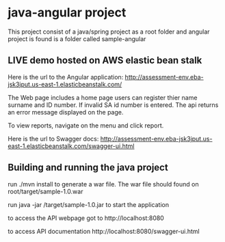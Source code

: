# java-angular project
This project consist of a java/spring project as a root folder and angular project is found is a folder called sample-angular


## LIVE demo hosted on AWS elastic bean stalk
Here is the url to the Angular application: http://assessment-env.eba-jsk3jput.us-east-1.elasticbeanstalk.com/ 

The Web page includes a home page users can register thier name surname and ID number. If invalid SA id number is entered. The api returns an error message displayed on the page.

To view reports, navigate on the menu and click report.

Here is the url to Swagger docs:  http://assessment-env.eba-jsk3jput.us-east-1.elasticbeanstalk.com/swagger-ui.html

## Building and running the java project

run ./mvn install to generate a war file. The war file should found on root/target/sample-1.0.war

run java -jar /target/sample-1.0.jar to start the application

to access the API webpage got to http://localhost:8080

to access API documentation http://localhost:8080/swagger-ui.html
